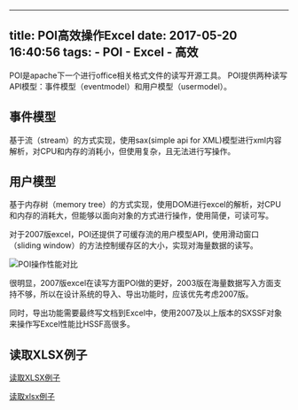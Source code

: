 
---
title: POI高效操作Excel
date: 2017-05-20 16:40:56
tags:
    - POI
    - Excel
    - 高效
---

POI是apache下一个进行office相关格式文件的读写开源工具。
POI提供两种读写API模型：事件模型（eventmodel）和用户模型（usermodel）。

## 事件模型

基于流（stream）的方式实现，使用sax(simple api for XML)模型进行xml内容解析，对CPU和内存的消耗小，但使用复杂，且无法进行写操作。

## 用户模型

基于内存树（memory tree）的方式实现，使用DOM进行excel的解析，对CPU和内存的消耗大，但能够以面向对象的方式进行操作，使用简便，可读可写。

对于2007版excel，POI还提供了可缓存流的用户模型API，使用滑动窗口（sliding window）的方法控制缓存区的大小，实现对海量数据的读写。

![POI操作性能对比](http://poi.apache.org/resources/images/ss-features.png)

很明显，2007版excel在读写方面POI做的更好，2003版在海量数据写入方面支持不够，所以在设计系统的导入、导出功能时，应该优先考虑2007版。

同时，导出功能需要最终写文档到Excel中，使用2007及以上版本的SXSSF对象来操作写Excel性能比HSSF高很多。


## 读取XLSX例子

[读取XLSX例子](https://myjeeva.com/read-excel-through-java-using-xssf-and-sax-apache-poi.html)

[读取xlsx例子](https://github.com/jeevatkm/excelReader)

